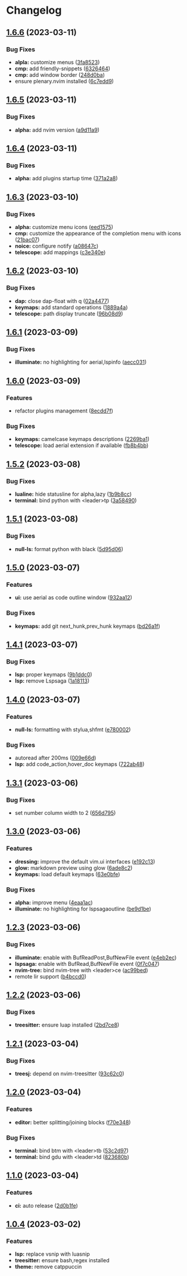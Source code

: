 # Changelog

## [1.6.6](https://github.com/xuchengpeng/nvim/compare/v1.6.5...v1.6.6) (2023-03-11)


### Bug Fixes

* **alpla:** customize menus ([3fa8523](https://github.com/xuchengpeng/nvim/commit/3fa85239e76df505780a5714d98c5df855391868))
* **cmp:** add friendly-snippets ([6326464](https://github.com/xuchengpeng/nvim/commit/6326464db8c9b89361b86d3d0e8ee72f0fe7f297))
* **cmp:** add window border ([248d0ba](https://github.com/xuchengpeng/nvim/commit/248d0ba7fd805e8c8733b6f59d166b90cae3ac75))
* ensure plenary.nvim installed ([6c7edd9](https://github.com/xuchengpeng/nvim/commit/6c7edd978531389d4b4cd1eabf16d156aab76a4d))

## [1.6.5](https://github.com/xuchengpeng/nvim/compare/v1.6.4...v1.6.5) (2023-03-11)


### Bug Fixes

* **alpha:** add nvim version ([a9d11a9](https://github.com/xuchengpeng/nvim/commit/a9d11a91467a090f94c8ca1350a9f723dc649e15))

## [1.6.4](https://github.com/xuchengpeng/nvim/compare/v1.6.3...v1.6.4) (2023-03-11)


### Bug Fixes

* **alpha:** add plugins startup time ([371a2a8](https://github.com/xuchengpeng/nvim/commit/371a2a86f41674d91b6f127f654fa1229e9faee4))

## [1.6.3](https://github.com/xuchengpeng/nvim/compare/v1.6.2...v1.6.3) (2023-03-10)


### Bug Fixes

* **alpha:** customize menu icons ([eed1575](https://github.com/xuchengpeng/nvim/commit/eed1575701216034a458b7573203894cef7839b2))
* **cmp:** customize the appearance of the completion menu with icons ([21bac07](https://github.com/xuchengpeng/nvim/commit/21bac0782a0d0aaa375547c3dbbd2f59191ce4ef))
* **noice:** configure notify ([a08647c](https://github.com/xuchengpeng/nvim/commit/a08647c2a6e77f9681d9de9a199fe9af386f3441))
* **telescope:** add mappings ([c3e340e](https://github.com/xuchengpeng/nvim/commit/c3e340ef01004f483cb510e330be57e09abf1aaa))

## [1.6.2](https://github.com/xuchengpeng/nvim/compare/v1.6.1...v1.6.2) (2023-03-10)


### Bug Fixes

* **dap:** close dap-float with q ([02a4477](https://github.com/xuchengpeng/nvim/commit/02a44776e11b76ad37a007d4519024a501ed68d0))
* **keymaps:** add standard operations ([1889a4a](https://github.com/xuchengpeng/nvim/commit/1889a4a6ceb3bae00d0a73b2ecba6b96c46ed8bf))
* **telescope:** path display truncate ([96b08d9](https://github.com/xuchengpeng/nvim/commit/96b08d91bb1b6558a698463e897741ca4a98c486))

## [1.6.1](https://github.com/xuchengpeng/nvim/compare/v1.6.0...v1.6.1) (2023-03-09)


### Bug Fixes

* **illuminate:** no highlighting for aerial,lspinfo ([aecc031](https://github.com/xuchengpeng/nvim/commit/aecc03135f9b7e79bfddfc305fbef6fbd376932c))

## [1.6.0](https://github.com/xuchengpeng/nvim/compare/v1.5.2...v1.6.0) (2023-03-09)


### Features

* refactor plugins management ([8ecdd7f](https://github.com/xuchengpeng/nvim/commit/8ecdd7f3ae8140acc46df5546965652a6d530789))


### Bug Fixes

* **keymaps:** camelcase keymaps descriptions ([2269ba1](https://github.com/xuchengpeng/nvim/commit/2269ba13629346fd1f9008684204642810ee438e))
* **telescope:** load aerial extension if available ([fb8b4bb](https://github.com/xuchengpeng/nvim/commit/fb8b4bbbbc6820e0e29eaee0c8a97eecb5a55ed6))

## [1.5.2](https://github.com/xuchengpeng/nvim/compare/v1.5.1...v1.5.2) (2023-03-08)


### Bug Fixes

* **lualine:** hide statusline for alpha,lazy ([1b9b8cc](https://github.com/xuchengpeng/nvim/commit/1b9b8cc97fc8c3c8207781f8595b2e18c803bfdb))
* **terminal:** bind python with &lt;leader&gt;tp ([3a58490](https://github.com/xuchengpeng/nvim/commit/3a584905aaa5ede60c2eef752f2f941cef3082cb))

## [1.5.1](https://github.com/xuchengpeng/nvim/compare/v1.5.0...v1.5.1) (2023-03-08)


### Bug Fixes

* **null-ls:** format python with black ([5d95d06](https://github.com/xuchengpeng/nvim/commit/5d95d0642bd64764af70352f596f6afc36e0aad1))

## [1.5.0](https://github.com/xuchengpeng/nvim/compare/v1.4.1...v1.5.0) (2023-03-07)


### Features

* **ui:** use aerial as code outline window ([932aa12](https://github.com/xuchengpeng/nvim/commit/932aa121431ecbab9e5d83a1f0abcff64de4067b))


### Bug Fixes

* **keymaps:** add git next_hunk,prev_hunk keymaps ([bd26a1f](https://github.com/xuchengpeng/nvim/commit/bd26a1f03c896684a03e260b5b5c3629f07d047b))

## [1.4.1](https://github.com/xuchengpeng/nvim/compare/v1.4.0...v1.4.1) (2023-03-07)


### Bug Fixes

* **lsp:** proper keymaps ([9b1ddc0](https://github.com/xuchengpeng/nvim/commit/9b1ddc0c8a8e4db09c9a076243ddeafd0cb9d9f3))
* **lsp:** remove Lspsaga ([1a18113](https://github.com/xuchengpeng/nvim/commit/1a181135cda481e257bf320af8af61a4693648b8))

## [1.4.0](https://github.com/xuchengpeng/nvim/compare/v1.3.1...v1.4.0) (2023-03-07)


### Features

* **null-ls:** formatting with stylua,shfmt ([e780002](https://github.com/xuchengpeng/nvim/commit/e7800024368087a322a84c856d5284321655b1a8))


### Bug Fixes

* autoread after 200ms ([009e66d](https://github.com/xuchengpeng/nvim/commit/009e66df04bbf402e0e2a949af079f6fc2787748))
* **lsp:** add code_action,hover_doc keymaps ([722ab48](https://github.com/xuchengpeng/nvim/commit/722ab4886858038be384d869efdd0ea7119fceb9))

## [1.3.1](https://github.com/xuchengpeng/nvim/compare/v1.3.0...v1.3.1) (2023-03-06)


### Bug Fixes

* set number column width to 2 ([656d795](https://github.com/xuchengpeng/nvim/commit/656d795b775ce2cdca0a8c4859d98fd08cc1f5e5))

## [1.3.0](https://github.com/xuchengpeng/nvim/compare/v1.2.3...v1.3.0) (2023-03-06)


### Features

* **dressing:** improve the default vim.ui interfaces ([e192c13](https://github.com/xuchengpeng/nvim/commit/e192c133db0ee22664ff79abe3162c50f5c0c814))
* **glow:** markdown preview using glow ([6ade8c2](https://github.com/xuchengpeng/nvim/commit/6ade8c275d543e83f4755e6362c6b35ecd38e53f))
* **keymaps:** load default keymaps ([63e0bfe](https://github.com/xuchengpeng/nvim/commit/63e0bfee27f4cebc04915e3b2d3a1465537a7ded))


### Bug Fixes

* **alpha:** improve menu ([4eaa1ac](https://github.com/xuchengpeng/nvim/commit/4eaa1acc5ebd05ffd2dd3ebcbecb8e22de2c07e8))
* **illuminate:** no highlighting for lspsagaoutline ([be9d1be](https://github.com/xuchengpeng/nvim/commit/be9d1be0b41b17e158bfa49df439112d6d7f4796))

## [1.2.3](https://github.com/xuchengpeng/nvim/compare/v1.2.2...v1.2.3) (2023-03-06)


### Bug Fixes

* **illuminate:** enable with BufReadPost,BufNewFile event ([e4eb2ec](https://github.com/xuchengpeng/nvim/commit/e4eb2ec56dfa7fdd16ebffc8a73f0810085831d6))
* **lspsaga:** enable with BufRead,BufNewFile event ([0f7c047](https://github.com/xuchengpeng/nvim/commit/0f7c047fcdb9bb5058ef08514a9d1e07f90ceb81))
* **nvim-tree:** bind nvim-tree with &lt;leader&gt;ce ([ac99bed](https://github.com/xuchengpeng/nvim/commit/ac99bedf10aab7087fc3ed5aad1a6a8ece4c4223))
* remote lir support ([b4bccd0](https://github.com/xuchengpeng/nvim/commit/b4bccd08a23e6ba10d04426e2705ea0e3b2265d0))

## [1.2.2](https://github.com/xuchengpeng/nvim/compare/v1.2.1...v1.2.2) (2023-03-06)


### Bug Fixes

* **treesitter:** ensure luap installed ([2bd7ce8](https://github.com/xuchengpeng/nvim/commit/2bd7ce840f6fb24d8f7f6a2c9b02aeeeee0e1c16))

## [1.2.1](https://github.com/xuchengpeng/nvim/compare/v1.2.0...v1.2.1) (2023-03-04)


### Bug Fixes

* **treesj:** depend on nvim-treesitter ([93c62c0](https://github.com/xuchengpeng/nvim/commit/93c62c0114318a46003beae3839c50158f7c80cd))

## [1.2.0](https://github.com/xuchengpeng/nvim/compare/v1.1.0...v1.2.0) (2023-03-04)


### Features

* **editor:** better splitting/joining blocks ([f70e348](https://github.com/xuchengpeng/nvim/commit/f70e3487dd2e58d5508e30c78209b2a3195b2bff))


### Bug Fixes

* **terminal:** bind btm with &lt;leader&gt;tb ([53c2d97](https://github.com/xuchengpeng/nvim/commit/53c2d97e02f9bdfad0482babb891b847ce7ab185))
* **terminal:** bind gdu with &lt;leader&gt;td ([823680b](https://github.com/xuchengpeng/nvim/commit/823680b69e671d3ae3bbd849c43c9efa3ec0b58a))

## [1.1.0](https://github.com/xuchengpeng/nvim/compare/v1.0.4...v1.1.0) (2023-03-04)


### Features

* **ci:** auto release ([2d0b1fe](https://github.com/xuchengpeng/nvim/commit/2d0b1fe407805bec221ccff908ec300020d5c62b))

## [1.0.4](https://github.com/xuchengpeng/nvim/compare/v1.0.3...v1.0.4) (2023-03-02)

### Features

* **lsp:** replace vsnip with luasnip
* **treesitter:** ensure bash,regex installed
* **theme:** remove catppuccin
